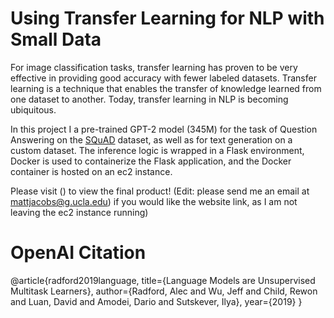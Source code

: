 # Using Transfer Learning for NLP with Small Data

For image classification tasks, transfer learning has proven to be very effective in providing good accuracy with fewer labeled datasets. Transfer learning is a technique that enables the transfer of knowledge learned from one dataset to another. Today, transfer learning in NLP is becoming ubiquitous. 

In this project I a pre-trained GPT-2 model (345M) for the task of Question Answering on the [SQuAD](https://rajpurkar.github.io/SQuAD-explorer/) dataset, as well as for text generation on a custom dataset. The inference logic is wrapped in a Flask environment, Docker is used to containerize the Flask application, and the Docker container is hosted on an ec2 instance.

Please visit () to view the final product! (Edit: please send me an email at mattjacobs@g.ucla.edu) if you would like the website link, as I am not leaving the ec2 instance running)


# OpenAI Citation
@article{radford2019language,
  title={Language Models are Unsupervised Multitask Learners},
  author={Radford, Alec and Wu, Jeff and Child, Rewon and Luan, David and Amodei, Dario and Sutskever, Ilya},
  year={2019}
}
